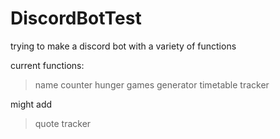 # DiscordBotTest
 trying to make a discord bot with a variety of functions

current functions:
>name counter
>hunger games generator
>timetable tracker

might add
>quote tracker
